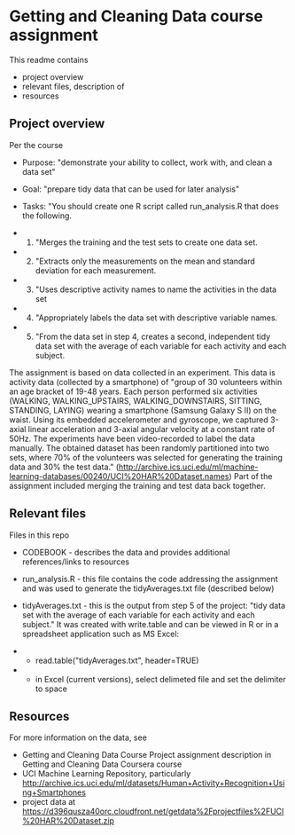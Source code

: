 # Getting and Cleaning Data course assignment
This readme contains

 - project overview
 - relevant files, description of
 - resources


## Project overview
Per the course

 - Purpose: "demonstrate your ability to collect, work with, and clean a data set"
 - Goal: "prepare tidy data that can be used for later analysis"
 - Tasks: 
 "You should create one R script called run_analysis.R that does the following. 
 
 - 1. "Merges the training and the test sets to create one data set.
 - 2. "Extracts only the measurements on the mean and standard deviation for each measurement. 
 - 3. "Uses descriptive activity names to name the activities in the data set
 - 4. "Appropriately labels the data set with descriptive variable names. 
 - 5. "From the data set in step 4, creates a second, independent tidy data set with the average of each variable for each activity and each subject.
 
The assignment is based on data collected in an experiment. This data is activity data (collected by a smartphone) of "group of 30 volunteers within an age bracket of 19-48 years. Each person performed six activities (WALKING, WALKING_UPSTAIRS, WALKING_DOWNSTAIRS, SITTING, STANDING, LAYING) wearing a smartphone (Samsung Galaxy S II) on the waist. Using its embedded accelerometer and gyroscope, we captured 3-axial linear acceleration and 3-axial angular velocity at a constant rate of 50Hz. The experiments have been video-recorded to label the data manually. The obtained dataset has been randomly partitioned into two sets, where 70% of the volunteers was selected for generating the training data and 30% the test data." (http://archive.ics.uci.edu/ml/machine-learning-databases/00240/UCI%20HAR%20Dataset.names) Part of the assignment included merging the training and test data back together.


## Relevant files
Files in this repo

 - CODEBOOK - describes the data and provides additional references/links to resources
 - run_analysis.R - this file contains the code addressing the assignment and was used to generate the tidyAverages.txt file (described below)
 - tidyAverages.txt - this is the output from step 5 of the project: "tidy data set with the average of each variable for each activity and each subject." It was created with  write.table and can be viewed in R or in a spreadsheet application such as MS Excel:
 
 - - read.table("tidyAverages.txt", header=TRUE)
 - - in Excel (current versions), select delimeted file and set the delimiter to space

## Resources
For more information on the data, see 

 - Getting and Cleaning Data Course Project assignment description in Getting and Cleaning Data Coursera course
 - UCI Machine Learning Repository, particularly http://archive.ics.uci.edu/ml/datasets/Human+Activity+Recognition+Using+Smartphones 
 - project data at https://d396qusza40orc.cloudfront.net/getdata%2Fprojectfiles%2FUCI%20HAR%20Dataset.zip 



